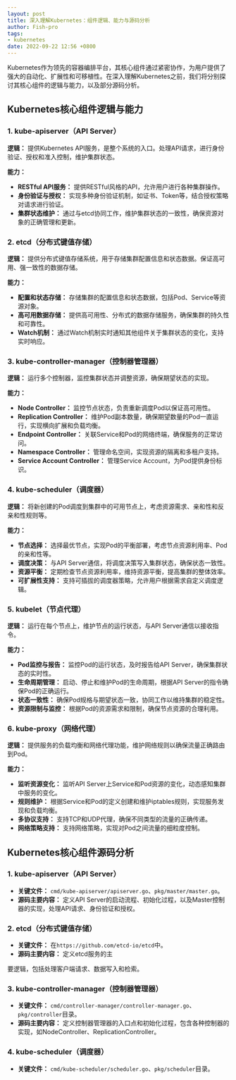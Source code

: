 ```yaml
---
layout: post
title: 深入理解Kubernetes：组件逻辑、能力与源码分析
author: Fish-pro
tags:
- kubernetes
date: 2022-09-22 12:56 +0800
---
```

Kubernetes作为领先的容器编排平台，其核心组件通过紧密协作，为用户提供了强大的自动化、扩展性和可移植性。在深入理解Kubernetes之前，我们将分别探讨其核心组件的逻辑与能力，以及部分源码分析。

## Kubernetes核心组件逻辑与能力

### 1. kube-apiserver（API Server）

**逻辑：** 提供Kubernetes API服务，是整个系统的入口。处理API请求，进行身份验证、授权和准入控制，维护集群状态。

**能力：** 
- **RESTful API服务：** 提供RESTful风格的API，允许用户进行各种集群操作。
- **身份验证与授权：** 实现多种身份验证机制，如证书、Token等，结合授权策略对请求进行验证。
- **集群状态维护：** 通过与etcd协同工作，维护集群状态的一致性，确保资源对象的正确管理和更新。

### 2. etcd（分布式键值存储）

**逻辑：** 提供分布式键值存储系统，用于存储集群配置信息和状态数据。保证高可用、强一致性的数据存储。

**能力：** 
- **配置和状态存储：** 存储集群的配置信息和状态数据，包括Pod、Service等资源对象。
- **高可用数据存储：** 提供高可用性、分布式的数据存储服务，确保集群的持久性和可靠性。
- **Watch机制：** 通过Watch机制实时通知其他组件关于集群状态的变化，支持实时响应。

### 3. kube-controller-manager（控制器管理器）

**逻辑：** 运行多个控制器，监控集群状态并调整资源，确保期望状态的实现。

**能力：**
- **Node Controller：** 监控节点状态，负责重新调度Pod以保证高可用性。
- **Replication Controller：** 维护Pod副本数量，确保期望数量的Pod一直运行，实现横向扩展和负载均衡。
- **Endpoint Controller：** 关联Service和Pod的网络终端，确保服务的正常访问。
- **Namespace Controller：** 管理命名空间，实现资源的隔离和多租户支持。
- **Service Account Controller：** 管理Service Account，为Pod提供身份标识。

### 4. kube-scheduler（调度器）

**逻辑：** 将新创建的Pod调度到集群中的可用节点上，考虑资源需求、亲和性和反亲和性规则等。

**能力：**
- **节点选择：** 选择最优节点，实现Pod的平衡部署，考虑节点资源利用率、Pod的亲和性等。
- **调度决策：** 与API Server通信，将调度决策写入集群状态，确保状态一致性。
- **资源平衡：** 定期检查节点资源利用率，维持资源平衡，提高集群的整体效率。
- **可扩展性支持：** 支持可插拔的调度器策略，允许用户根据需求自定义调度逻辑。

### 5. kubelet（节点代理）

**逻辑：** 运行在每个节点上，维护节点的运行状态，与API Server通信以接收指令。

**能力：**
- **Pod监控与报告：** 监控Pod的运行状态，及时报告给API Server，确保集群状态的实时性。
- **生命周期管理：** 启动、停止和维护Pod的生命周期，根据API Server的指令确保Pod的正确运行。
- **状态一致性：** 确保Pod规格与期望状态一致，协同工作以维持集群的稳定性。
- **资源限制与监控：** 根据Pod的资源需求和限制，确保节点资源的合理利用。

### 6. kube-proxy（网络代理）

**逻辑：** 提供服务的负载均衡和网络代理功能，维护网络规则以确保流量正确路由到Pod。

**能力：**
- **监听资源变化：** 监听API Server上Service和Pod资源的变化，动态感知集群中服务的变化。
- **规则维护：** 根据Service和Pod的定义创建和维护iptables规则，实现服务发现和负载均衡。
- **多协议支持：** 支持TCP和UDP代理，确保不同类型的流量的正确传递。
- **网络策略支持：** 支持网络策略，实现对Pod之间流量的细粒度控制。

## Kubernetes核心组件源码分析

### 1. kube-apiserver（API Server）

- **关键文件：** `cmd/kube-apiserver/apiserver.go`、`pkg/master/master.go`。
- **源码主要内容：** 定义API Server的启动流程、初始化过程，以及Master控制器的实现，处理API请求、身份验证和授权。

### 2. etcd（分布式键值存储）

- **关键文件：** 在`https://github.com/etcd-io/etcd`中。
- **源码主要内容：** 定义etcd服务的主

要逻辑，包括处理客户端请求、数据写入和检索。

### 3. kube-controller-manager（控制器管理器）

- **关键文件：** `cmd/controller-manager/controller-manager.go`、`pkg/controller`目录。
- **源码主要内容：** 定义控制器管理器的入口点和初始化过程，包含各种控制器的实现，如NodeController、ReplicationController。

### 4. kube-scheduler（调度器）

- **关键文件：** `cmd/kube-scheduler/scheduler.go`、`pkg/scheduler`目录。
